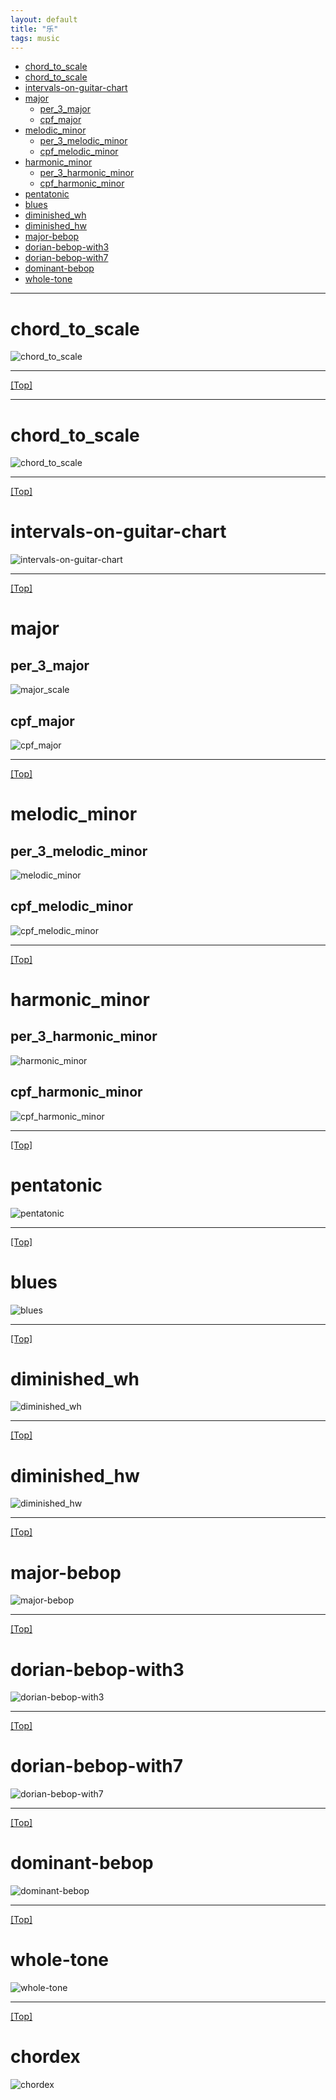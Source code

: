 ```yaml
---
layout: default
title: "乐"
tags: music
---
```


- [chord\_to\_scale](#chord_to_scale)
- [chord\_to\_scale](#chord_to_scale-1)
- [intervals-on-guitar-chart](#intervals-on-guitar-chart)
- [major](#major)
  - [per\_3\_major](#per_3_major)
  - [cpf\_major](#cpf_major)
- [melodic\_minor](#melodic_minor)
  - [per\_3\_melodic\_minor](#per_3_melodic_minor)
  - [cpf\_melodic\_minor](#cpf_melodic_minor)
- [harmonic\_minor](#harmonic_minor)
  - [per\_3\_harmonic\_minor](#per_3_harmonic_minor)
  - [cpf\_harmonic\_minor](#cpf_harmonic_minor)
- [pentatonic](#pentatonic)
- [blues](#blues)
- [diminished\_wh](#diminished_wh)
- [diminished\_hw](#diminished_hw)
- [major-bebop](#major-bebop)
- [dorian-bebop-with3](#dorian-bebop-with3)
- [dorian-bebop-with7](#dorian-bebop-with7)
- [dominant-bebop](#dominant-bebop)
- [whole-tone](#whole-tone)

***

# chord_to_scale
![chord_to_scale](../assets/img/chord_to_scale.png "chord_to_scale")
***
[[Top]](#top)
***

# chord_to_scale
![chord_to_scale](../assets/img/chord_to_scale.png "chord_to_scale")
***
[[Top]](#top)


# intervals-on-guitar-chart
![intervals-on-guitar-chart](../assets/img/intervals-on-guitar-chart.png "intervals-on-guitar-chart")
***
[[Top]](#top)

# major
## per_3_major
![major_scale](../assets/img/major_scale.png "major_scale")
## cpf_major
![cpf_major](../assets/img/cpf_major.png "cpf_major")

***
[[Top]](#top)

# melodic_minor
## per_3_melodic_minor
![melodic_minor](../assets/img/melodic_minor.png "melodic_minor")
## cpf_melodic_minor
![cpf_melodic_minor](../assets/img/cpf_melodic_minor.png "cpf_melodic_minor")
***
[[Top]](#top)

# harmonic_minor
## per_3_harmonic_minor
![harmonic_minor](../assets/img/harmonic_minor.png "harmonic_minor")
## cpf_harmonic_minor
![cpf_harmonic_minor](../assets/img/cpf_harmonic_minor.png "cpf_harmonic_minor")
***
[[Top]](#top)

# pentatonic
![pentatonic](../assets/img/pentatonic.png "pentatonic")
***
[[Top]](#top)

# blues
![blues](../assets/img/blues.png "blues")
***
[[Top]](#top)

# diminished_wh
![diminished_wh](../assets/img/diminished_hw.png "diminished_wh")
***
[[Top]](#top)

# diminished_hw
![diminished_hw](../assets/img/diminished_hw.png "diminished_hw")
***
[[Top]](#top)

# major-bebop
![major-bebop](../assets/img/major-bebop.png "major-bebop")
***
[[Top]](#top)

# dorian-bebop-with3
![dorian-bebop-with3](../assets/img/dorian-bebop-with3.png "dorian-bebop-with3")
***
[[Top]](#top)

# dorian-bebop-with7
![dorian-bebop-with7](../assets/img/dorian-bebop-with7.png "dorian-bebop-with7")
***
[[Top]](#top)

# dominant-bebop
![dominant-bebop](../assets/img/dominant-bebop.png "dominant-bebop")
***
[[Top]](#top)

# whole-tone
![whole-tone](../assets/img/whole-tone.png "whole-tone")
***
[[Top]](#top)

# chordex
![chordex](../assets/img/ScaleEx.jpg)